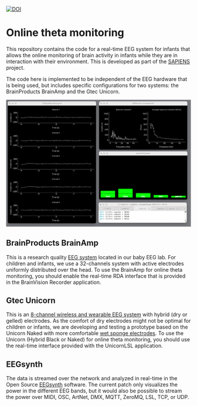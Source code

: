 [![DOI](https://zenodo.org/badge/507816657.svg)](https://zenodo.org/badge/latestdoi/507816657)

# Online theta monitoring

This repository contains the code for a real-time EEG system for infants that allows the online monitoring of brain activity in infants while they are in interaction with their environment. This is developed as part of the [SAPIENS](http://sapiens-itn.eu) project.

The code here is implemented to be independent of the EEG hardware that is being used, but includes specific configurations for two systems: the BrainProducts BrainAmp and the Gtec Unicorn.

![screenshot](screenshot.png)

## BrainProducts BrainAmp

This is a research quality [EEG system](https://www.brainproducts.com/solutions/brainamp/) located in our baby EEG lab. For children and infants, we use a 32-channels system with active electrodes uniformly distributed over the head. To use the BrainAmp for online theta monitoring, you should enable the real-time RDA interface that is provided in the BrainVision Recorder application.

## Gtec Unicorn

This is an [8-channel wireless and wearable EEG system](https://robertoostenveld.nl/unicorn-hybrid-black/) with hybrid (dry or gelled) electrodes. As the comfort of dry electrodes might not be optimal for children or infants, we are developing and testing a prototype based on the Unicorn Naked with more comfortable [wet sponge electrodes](https://robertoostenveld.nl/unicorn-sponge-electrodes/). To use the Unicorn (Hybrid Black or Naked) for online theta monitoring, you should use the real-time interface provided with the UnicornLSL application.

## EEGsynth

The data is streamed over the network and analyzed in real-time in the Open Source [EEGsynth](https://www.eegsynth.org) software. The current patch only visualizes the power in the different EEG bands, but it would also be possible to stream the power over MIDI, OSC, ArtNet, DMX, MQTT, ZeroMQ, LSL, TCP, or UDP.
